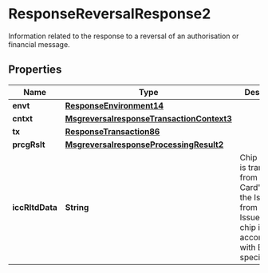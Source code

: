 

# ResponseReversalResponse2

Information related to the response to a reversal of an authorisation or financial message.

## Properties

| Name | Type | Description | Notes |
|------------ | ------------- | ------------- | -------------|
|**envt** | [**ResponseEnvironment14**](ResponseEnvironment14.md) |  |  [optional] |
|**cntxt** | [**MsgreversalresponseTransactionContext3**](MsgreversalresponseTransactionContext3.md) |  |  [optional] |
|**tx** | [**ResponseTransaction86**](ResponseTransaction86.md) |  |  [optional] |
|**prcgRslt** | [**MsgreversalresponseProcessingResult2**](MsgreversalresponseProcessingResult2.md) |  |  [optional] |
|**iccRltdData** | **String** | Chip data that is transmitted from the Card&#39;s chip to the Issuer and from the Issuer to the chip in accordance with EMV specifications. |  [optional] |




